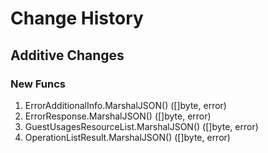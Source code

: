 # Change History

## Additive Changes

### New Funcs

1. ErrorAdditionalInfo.MarshalJSON() ([]byte, error)
1. ErrorResponse.MarshalJSON() ([]byte, error)
1. GuestUsagesResourceList.MarshalJSON() ([]byte, error)
1. OperationListResult.MarshalJSON() ([]byte, error)
